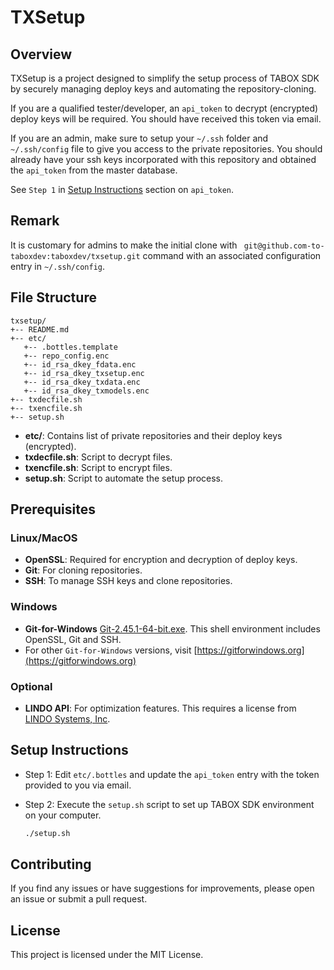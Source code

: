 # TXSetup

## Overview

TXSetup is a project designed to simplify the setup process of TABOX SDK by securely managing deploy keys and automating the repository-cloning. 

If you are a qualified tester/developer, an `api_token` to decrypt (encrypted) deploy keys will be required.  You should have received this token via email. 

If you are an admin, make sure to setup your `~/.ssh` folder and `~/.ssh/config` file to give you access to the private repositories. You should already have your ssh keys incorporated with this repository and obtained the `api_token` from the master database. 

See `Step 1` in [Setup Instructions](#setup-instructions) section on `api_token`. 

## Remark
It is customary for admins to make the initial clone with ` git@github.com-to-taboxdev:taboxdev/txsetup.git` command with an associated configuration entry in `~/.ssh/config`.

## File Structure

	txsetup/
	+-- README.md
	+-- etc/
	   +-- .bottles.template
	   +-- repo_config.enc
	   +-- id_rsa_dkey_fdata.enc
	   +-- id_rsa_dkey_txsetup.enc
	   +-- id_rsa_dkey_txdata.enc
	   +-- id_rsa_dkey_txmodels.enc
	+-- txdecfile.sh
	+-- txencfile.sh
	+-- setup.sh


- **etc/**: Contains list of private repositories and their deploy keys (encrypted).
- **txdecfile.sh**: Script to decrypt files.
- **txencfile.sh**: Script to encrypt files.
- **setup.sh**: Script to automate the setup process.

## Prerequisites

### Linux/MacOS

- **OpenSSL**: Required for encryption and decryption of deploy keys.
- **Git**: For cloning repositories.
- **SSH**: To manage SSH keys and clone repositories.

### Windows
- **Git-for-Windows** [Git-2.45.1-64-bit.exe](https://github.com/git-for-windows/git/releases/download/v2.45.1.windows.1/Git-2.45.1-64-bit.exe). This shell environment includes OpenSSL, Git and SSH.
- For other `Git-for-Windows` versions, visit [https://gitforwindows.org](https://gitforwindows.org)

### Optional
- **LINDO API**: For optimization features. This requires a license from [LINDO Systems, Inc](https://www.lindo.com).

## Setup Instructions

- Step 1: Edit `etc/.bottles` and update the `api_token` entry with the token provided to you via email.

- Step 2: Execute the `setup.sh` script to set up TABOX SDK environment on your computer.

   ```bash
   ./setup.sh
   ```
   
## Contributing

If you find any issues or have suggestions for improvements, please open an issue or submit a pull request.

## License

This project is licensed under the MIT License.